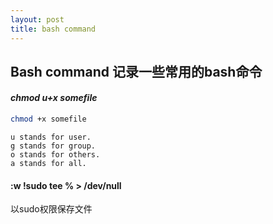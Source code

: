 ```yaml
---
layout: post
title: bash command
---
```


## Bash command 记录一些常用的bash命令

#### _chmod u+x somefile_ 
```bash
chmod +x somefile
```
    u stands for user.
    g stands for group.
    o stands for others.
    a stands for all.


#### :w !sudo tee % > /dev/null
以sudo权限保存文件